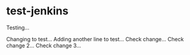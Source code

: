 # test-jenkins

Testing...

Changing to test...
Adding another line to test...
Check change...
Check change 2...
Check change 3...
